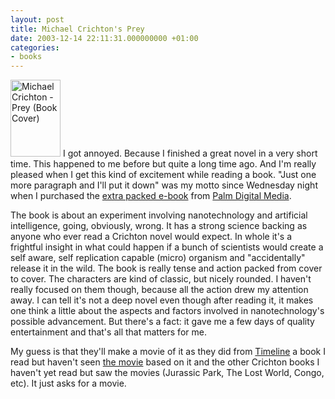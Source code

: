```yaml
---
layout: post
title: Michael Crichton's Prey
date: 2003-12-14 22:11:31.000000000 +01:00
categories:
- books
---
```

<img alt="Michael Crichton - Prey (Book Cover)" src="https://content.rusiczki.net/blogpics/michael_crichton-prey.jpg" width="80" height="123" border="0" class="postimage" /> I got annoyed. Because I finished a great novel in a very short time. This happened to me before but quite a long time ago. And I'm really pleased when I get this kind of excitement while reading a book. "Just one more paragraph and I'll put it down" was my motto since Wednesday night when I purchased the <a href="http://www.palmdigitalmedia.com/product/detail/7549" title="Michael Crichton's Prey at Palm Digital Media">extra packed e-book</a> from <a href="http://www.palmdigitalmedia.com/" title="Reading material for your handheld">Palm Digital Media</a>.

The book is about an experiment involving nanotechnology and artificial intelligence, going, obviously, wrong. It has a strong science backing as anyone who ever read a Crichton novel would expect. In whole it's a frightful insight in what could happen if a bunch of scientists would create a self aware, self replication capable (micro) organism and "accidentally" release it in the wild. The book is really tense and action packed from cover to cover. The characters are kind of classic, but nicely rounded. I haven't really focused on them though, because all the action drew my attention away. I can tell it's not a deep novel even though after reading it, it makes one think a little about the aspects and factors involved in nanotechnology's possible advancement. But there's a fact: it gave me a few days of quality entertainment and that's all that matters for me.

My guess is that they'll make a movie of it as they did from <a href="http://www.palmdigitalmedia.com/product/detail/12850" title="Michael Crichton's Timeline at Palm Digital Media">Timeline</a> a book I read but haven't seen <a href="http://us.imdb.com/title/tt0300556/" title="Timeline at the Internet Movie Database">the movie</a> based on it and the other Crichton books I haven't yet read but saw the movies (Jurassic Park, The Lost World, Congo, etc). It just asks for a movie.
